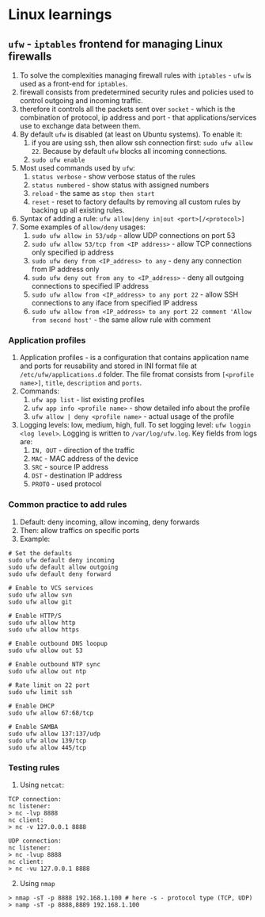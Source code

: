 # Linux learnings
## `ufw` - `iptables` frontend for managing Linux firewalls
1. To solve the complexities managing firewall rules with `iptables` - `ufw` is used as a front-end for `iptables`.
2. firewall consists from predetermined security rules and policies used to control outgoing and incoming traffic.
3. therefore it controls all the packets sent over `socket` - which is the combination of protocol, ip address and port - that applications/services use to exchange data between them.
4. By default `ufw` is disabled (at least on Ubuntu systems). To enable it:
    1. if you are using ssh, then allow ssh connection first: `sudo ufw allow 22`. Because by default `ufw` blocks all incoming connections.
    2. `sudo ufw enable`
5. Most used commands used by `ufw`:
    1. `status verbose` - show verbose status of the rules
    2. `status numbered` - show status with assigned numbers
    3. `reload` - the same as `stop then start`
    4. `reset` - reset to factory defaults by removing all custom rules by backing up all existing rules.
6. Syntax of adding a rule: `ufw allow|deny in|out <port>[/<protocol>]`
7. Some examples of `allow/deny` usages:
    1. `sudo ufw allow in 53/udp` - allow UDP connections on port 53
    2. `sudo ufw allow 53/tcp from <IP address>` - allow TCP connections only specified ip address
    3. `sudo ufw deny from <IP_address> to any` - deny any connection from IP address only
    4. `sudo ufw deny out from any to <IP_address>` - deny all outgoing connections to specified IP address
    5. `sudo ufw allow from <IP_address> to any port 22` - allow SSH connections to any iface from specified IP address
    6. `sudo ufw allow from <IP_address> to any port 22 comment 'Allow from second host'` - the same allow rule with comment

### Application profiles
1. Application profiles - is a configuration that contains application name and ports for reusability and stored in INI format file at `/etc/ufw/applications.d` folder. The file fromat consists from `[<profile name>]`, `title`, `description` and `ports`.
2. Commands:
    1. `ufw app list` - list existing profiles
    2. `ufw app info <profile name>` - show detailed info about the profile
    3. `ufw allow | deny <profile name>` - actual usage of the profile
3. Logging levels: low, medium, high, full. To set logging level: `ufw loggin <log level>`. Logging is written to `/var/log/ufw.log`. Key fields from logs are:
    1. `IN, OUT` - direction of the traffic
    2. `MAC` - MAC address of the device
    3. `SRC` - source IP address
    4. `DST` - destination IP address
    5. `PROTO` - used protocol

### Common practice to add rules
1. Default: deny incoming, allow incoming, deny forwards
2. Then: allow traffics on specific ports
3. Example:
```
# Set the defaults
sudo ufw default deny incoming
sudo ufw default allow outgoing
sudo ufw default deny forward

# Enable to VCS services
sudo ufw allow svn
sudo ufw allow git

# Enable HTTP/S
sudo ufw allow http
sudo ufw allow https

# Enable outbound DNS loopup
sudo ufw allow out 53

# Enable outbound NTP sync
sudo ufw allow out ntp

# Rate limit on 22 port
sudo ufw limit ssh

# Enable DHCP
sudo ufw allow 67:68/tcp

# Enable SAMBA
sudo ufw allow 137:137/udp
sudo ufw allow 139/tcp
sudo ufw allow 445/tcp
```

### Testing rules
1. Using `netcat`:
```
TCP connection:
nc listener:
> nc -lvp 8888
nc client:
> nc -v 127.0.0.1 8888

UDP connection:
nc listener:
> nc -lvup 8888
nc client:
> nc -vu 127.0.0.1 8888
```
2. Using `nmap`
```
> nmap -sT -p 8888 192.168.1.100 # here -s - protocol type (TCP, UDP)
> namp -sT -p 8888,8889 192.168.1.100
```
